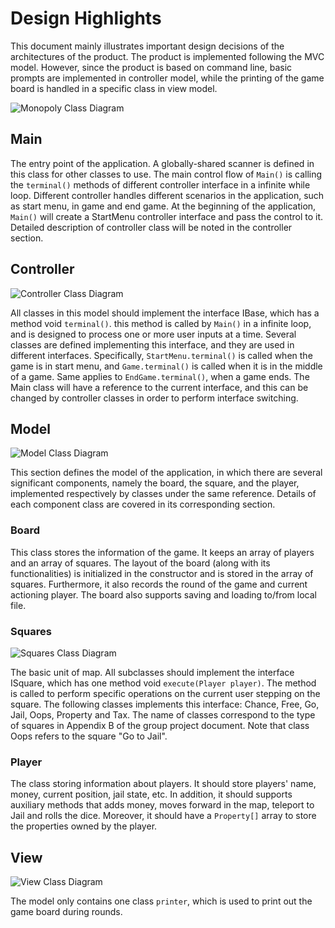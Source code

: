 # Design Highlights

This document mainly illustrates important design decisions of the architectures of the product.
The product is implemented following the MVC model. However, since the product is based on command line, basic prompts are implemented in controller model, while the printing of the game board is handled in a specific class in view model.

![Monopoly Class Diagram](./svg/monopoly.svg)

## Main

The entry point of the application. A globally-shared scanner is defined in this class for other classes to use. The main control flow of `Main()` is calling the `terminal()` methods of different controller interface in a infinite while loop. Different controller handles different scenarios in the application, such as start menu, in game and end game. At the beginning of the application, `Main()` will create a StartMenu controller interface and pass the control to it. Detailed description of controller class will be noted in the controller section.

## Controller

![Controller Class Diagram](./svg/controller.svg)

All classes in this model should implement the interface IBase, which has a method void `terminal()`. this method is called by `Main()` in a infinite loop, and is designed to process one or more user inputs at a time. Several classes are defined implementing this interface, and they are used in different interfaces. Specifically, `StartMenu.terminal()` is called when the game is in start menu, and `Game.terminal()` is called when it is in the middle of a game. Same applies to `EndGame.terminal()`, when a game ends. The Main class will have a reference to the current interface, and this can be changed by controller classes in order to perform interface switching.

## Model

![Model Class Diagram](./svg/model.svg)

This section defines the model of the application, in which there are several significant components, namely the board, the square, and the player, implemented respectively by classes under the same reference. Details of each component class are covered in its corresponding section.

### Board

This class stores the information of the game. It keeps an array of players and an array of squares. The layout of the board (along with its functionalities) is initialized in the constructor and is stored in the array of squares. Furthermore, it also records the round of the game and current actioning player. The board also supports saving and loading to/from local file.

### Squares

![Squares Class Diagram](./svg/squares.svg)

The basic unit of map. All subclasses should implement the interface ISquare, which has one method void `execute(Player player)`. The method is called to perform specific operations on the current user stepping on the square. The following classes implements this interface: Chance, Free, Go, Jail, Oops, Property and Tax. The name of classes correspond to the type of squares in Appendix B of the group project document. Note that class Oops refers to the square "Go to Jail".

### Player

The class storing information about players. It should store players' name, money, current position, jail state, etc. In addition, it should supports auxiliary methods that adds money, moves forward in the map, teleport to Jail and rolls the dice. Moreover, it should have a `Property[]` array to store the properties owned by the player.

## View

![View Class Diagram](./svg/view.svg)

The model only contains one class `printer`, which is used to print out the game board during rounds.

